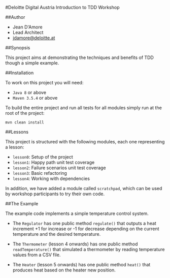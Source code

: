 #Deloitte Digital Austria Introduction to TDD Workshop

##Author
- Jean D'Amore
- Lead Architect
- jdamore@deloitte.at

##Synopsis

This project aims at demonstrating the techniques 
and benefits of TDD though a simple example.

##Installation

To work on this project you will need:
* `Java 8` or above
* `Maven 3.5.4` or above

To build the entire project and run all tests for 
all modules simply run at the root of the project:
```
mvn clean install
```

##Lessons

This project is structured with the following modules, each one representing a lesson:
* `lesson0`: Setup of the project
* `lesson1`: Happy path unit test coverage
* `lesson2`: Failure scenarios unit test coverage
* `lesson3`: Basic refactoring
* `lesson4`: Working with dependencies

In addition, we have added a module called `scratchpad`, which can be used by workshop 
participants to try their own code.


##The Example

The example code implements a simple temperature control system.

* The `Regulator` has one public method `regulate()` that outputs a heat 
increment +1 for increase or -1 for decrease depending on the current temperature 
and the desired temperature.

* The `Thermometer` (lesson 4 onwards) has one public method `readTemperature()`
that simulated a thermometer by reading temperature values from a CSV file.

* The `Heater` (lesson 5 onwards) has one public method `heat()` that produces
heat based on the heater new position.






